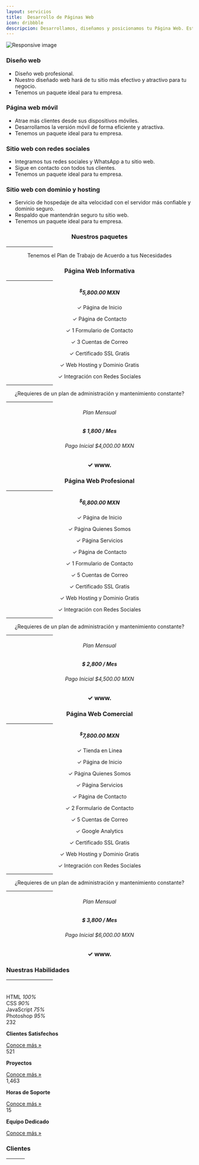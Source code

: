 ```yaml
---
layout: servicios
title:  Desarrollo de Páginas Web 
icon: dribbble
descripcion: Desarrollamos, diseñamos y posicionamos tu Página Web. Estructuramos tu sitio perfecto
---
```

<img src="/assets/img/Flayers/web-development-banner.jpg" class="img-fluid" alt="Responsive image">
<section id="pricing" class="section-bg">
  <div class="container">
    <div class="row">
      <div class="col-lg-6 pt-4 pt-lg-0 content">
        <h3>Diseño web</h3>
        <p class="font-italic">  
        </p>
        <ul>
          <li><i class="icofont-check-circled"></i> Diseño web profesional.</li>
          <li><i class="icofont-check-circled"></i> Nuestro diseñado web hará de tu sitio más efectivo y atractivo para tu negocio.</li>
          <li><i class="icofont-check-circled"></i> Tenemos un paquete ideal para tu empresa.</li>
        </ul>
      </div>
      <div class="col-lg-6 pt-4 pt-lg-0 content">
        <h3>Página web móvil</h3>
        <p class="font-italic">  
        </p>
        <ul>
          <li><i class="icofont-check-circled"></i> Atrae más clientes desde sus dispositivos móviles.</li>
          <li><i class="icofont-check-circled"></i> Desarrollamos la versión móvil de forma eficiente y atractiva.</li>
          <li><i class="icofont-check-circled"></i> Tenemos un paquete ideal para tu empresa.</li>
        </ul>
      </div>
      <div class="col-lg-6 pt-4 pt-lg-0 content">
        <h3>Sitio web con redes sociales</h3>
        <p class="font-italic">  
        </p>
        <ul>
          <li><i class="icofont-check-circled"></i> Integramos tus redes sociales y WhatsApp a tu sitio web.</li>
          <li><i class="icofont-check-circled"></i> Sigue en contacto con todos tus clientes.</li>
          <li><i class="icofont-check-circled"></i> Tenemos un paquete ideal para tu empresa.</li>
        </ul>
      </div>
      <div class="col-lg-6 pt-4 pt-lg-0 content">
        <h3>Sitio web con dominio y hosting</h3>
        <p class="font-italic">  
        </p>
        <ul>
          <li><i class="icofont-check-circled"></i> Servicio de hospedaje de alta velocidad con el servidor más confiable y dominio seguro.</li>
          <li><i class="icofont-check-circled"></i> Respaldo que mantendrán seguro tu sitio web.</li>
          <li><i class="icofont-check-circled"></i> Tenemos un paquete ideal para tu empresa.</li>
        </ul>
      </div>
    </div>
    
  </div>

<div class="container">

  <div class="section-header">
      <h3 style="text-align:center;">Nuestros paquetes</h3>
        <hr width="25%" color="#6699FF" size="4">
      <p style="text-align:center;" class="section-description">Tenemos el Plan de Trabajo de Acuerdo a tus Necesidades </p>
  </div>
</div>
<div class="container">
  <div class="row">
    <div class="col-lg-4">
        <div class="box featured wow fadeInUp">
            <h3 style="text-align:center;">Página Web Informativa</h3>
            <hr width="25%" color="#6699FF" size="4">
            <h5 style="text-align:center;"><sup>$</sup>5,800.00 MXN</h5>
            <p style="text-align:center;"><span>&#10003;</span> Página de Inicio</p>
            <p style="text-align:center;"><span>&#10003;</span> Página de Contacto</p>
            <p style="text-align:center;"><span>&#10003;</span> 1 Formulario de Contacto</p>            
            <p style="text-align:center;"><span>&#10003;</span> 3 Cuentas de Correo</p>
            <p style="text-align:center;"><span>&#10003;</span> Certificado SSL Gratis</p>
            <p style="text-align:center;"><span>&#10003;</span> Web Hosting y Dominio Gratis</p>
            <p style="text-align:center;"><span>&#10003;</span> Integración con Redes Sociales</p>
            <hr width="25%" color="#6699FF" size="4">
            <p style="text-align:center;"><span>¿Requieres de un plan de administración y mantenimiento constante?</span></p>
            <hr width="25%" color="#6699FF" size="4">
            <h6 style="text-align:center;">Plan Mensual</h6>
            <h5 style="text-align:center;">$ 1,800 / Mes</h5>
            <h6 style="text-align:center;">Pago Inicial $4,000.00 MXN</h6>
            <h3 style="text-align:center;"><span>&#10003;</span> www.</h3>
        </div>
    </div>  
    <div class="col-lg-4">
        <div class="box featured wow fadeInUp">
            <h3 style="text-align:center;">Página Web Profesional</h3>
            <hr width="25%" color="#6699FF" size="4">
            <h5 style="text-align:center;"><sup>$</sup>6,800.00 MXN</h5>
            <p style="text-align:center;"><span>&#10003;</span> Página de Inicio</p>
            <p style="text-align:center;"><span>&#10003;</span> Página Quienes Somos</p>
            <p style="text-align:center;"><span>&#10003;</span> Página Servicios</p>
            <p style="text-align:center;"><span>&#10003;</span> Página de Contacto</p>
            <p style="text-align:center;"><span>&#10003;</span> 1 Formulario de Contacto</p>            
            <p style="text-align:center;"><span>&#10003;</span> 5 Cuentas de Correo</p>
            <p style="text-align:center;"><span>&#10003;</span> Certificado SSL Gratis</p>
            <p style="text-align:center;"><span>&#10003;</span> Web Hosting y Dominio Gratis</p>
            <p style="text-align:center;"><span>&#10003;</span> Integración con Redes Sociales</p>
            <hr width="25%" color="#6699FF" size="4">
            <p style="text-align:center;"><span>¿Requieres de un plan de administración y mantenimiento constante?</span></p>
            <hr width="25%" color="#6699FF" size="4">
            <h6 style="text-align:center;">Plan Mensual</h6>
            <h5 style="text-align:center;">$ 2,800 / Mes</h5>
            <h6 style="text-align:center;">Pago Inicial $4,500.00 MXN</h6>
            <h3 style="text-align:center;"><span>&#10003;</span> www.</h3>      
        </div>
    </div>    
    <div class="col-lg-4">
        <div class="box featured wow fadeInUp">
            <h3 style="text-align:center;">Página Web Comercial</h3>
            <hr width="25%" color="#6699FF" size="4">
            <h5 style="text-align:center;"><sup>$</sup>7,800.00 MXN</h5>
            <p style="text-align:center;"><span>&#10003;</span> Tienda en Linea</p>
            <p style="text-align:center;"><span>&#10003;</span> Página de Inicio</p>
            <p style="text-align:center;"><span>&#10003;</span> Página Quienes Somos</p>
            <p style="text-align:center;"><span>&#10003;</span> Página Servicios</p>
            <p style="text-align:center;"><span>&#10003;</span> Página de Contacto</p>            
            <p style="text-align:center;"><span>&#10003;</span> 2 Formulario de Contacto</p>            
            <p style="text-align:center;"><span>&#10003;</span> 5 Cuentas de Correo</p>
            <p style="text-align:center;"><span>&#10003;</span> Google Analytics</p>
            <p style="text-align:center;"><span>&#10003;</span> Certificado SSL Gratis</p>
            <p style="text-align:center;"><span>&#10003;</span> Web Hosting y Dominio Gratis</p>
            <p style="text-align:center;"><span>&#10003;</span> Integración con Redes Sociales</p>
            <hr width="25%" color="#6699FF" size="4">
            <p style="text-align:center;"><span>¿Requieres de un plan de administración y mantenimiento constante?</span></p>
            <hr width="25%" color="#6699FF" size="4">
            <h6 style="text-align:center;">Plan Mensual</h6>
            <h5 style="text-align:center;">$ 3,800 / Mes</h5>
            <h6 style="text-align:center;">Pago Inicial $6,000.00 MXN</h6>
            <h3 style="text-align:center;"><span>&#10003;</span> www.</h3>
        </div>
    </div>
  </div>  
</div>


<!-- ======= Our Skills Section ======= -->
<section id="skills" class="skills">
    <div class="container">
        <div class="section-title">
            <h3>Nuestras Habilidades</h3>
             <hr width="25%" color="#6699FF" size="4">
            <p></p>
        </div>
        <div class="row">
            <div class="col-lg-6">
                <img src="/assets/img/Flayers/Desarrolladorweb.jpg" class="img-fluid" alt="">
            </div>
            <div class="col-lg-6 pt-4 pt-lg-0 content">
                <h3></h3>
                <p class="font-italic">                    
                </p>
                <div class="skills-content">
                    <div class="progress">
                        <span class="skill">HTML <i class="val">100%</i></span>
                        <div class="progress-bar-wrap">
                            <div class="progress-bar" role="progressbar" aria-valuenow="100" aria-valuemin="0"
                                aria-valuemax="100">
                            </div>
                        </div>
                    </div>
                    <div class="progress">
                        <span class="skill">CSS <i class="val">90%</i></span>
                        <div class="progress-bar-wrap">
                            <div class="progress-bar" role="progressbar" aria-valuenow="90" aria-valuemin="0"
                                aria-valuemax="100">
                            </div>
                        </div>
                    </div>
                    <div class="progress">
                        <span class="skill">JavaScript <i class="val">75%</i></span>
                        <div class="progress-bar-wrap">
                            <div class="progress-bar" role="progressbar" aria-valuenow="75" aria-valuemin="0"
                                aria-valuemax="100">
                            </div>
                        </div>
                    </div>
                    <div class="progress">
                        <span class="skill">Photoshop <i class="val">95%</i></span>
                        <div class="progress-bar-wrap">
                            <div class="progress-bar" role="progressbar" aria-valuenow="55" aria-valuemin="0"
                                aria-valuemax="100">
                            </div>
                        </div>
                    </div>
                </div>
            </div>
        </div>
    </div>
</section><!-- End Our Skills Section -->

<!-- ======= Counts Section ======= -->
<section id="counts" class="counts">
  <div class="container">
    <div class="row no-gutters">
      <div class="col-lg-3 col-md-6 d-md-flex align-items-md-stretch">
        <div class="count-box">
          <i class="icofont-simple-smile"></i>
          <span data-toggle="counter-up">232</span>
          <p><strong>Clientes Satisfechos</strong> </p>
          <a href="https://rosaritocentro.com/contact.html">Conoce más &raquo;</a>
        </div>
      </div>
      <div class="col-lg-3 col-md-6 d-md-flex align-items-md-stretch">
        <div class="count-box">
          <i class="icofont-document-folder"></i>
          <span data-toggle="counter-up">521</span>
          <p><strong>Proyectos</strong> </p>
          <a href="https://rosaritocentro.com/contact.html">Conoce más &raquo;</a>
        </div>
      </div>
      <div class="col-lg-3 col-md-6 d-md-flex align-items-md-stretch">
        <div class="count-box">
          <i class="icofont-live-support"></i>
          <span data-toggle="counter-up">1,463</span>
          <p><strong>Horas de Soporte</strong> </p>
          <a href="https://rosaritocentro.com/contact.html">Conoce más &raquo;</a>
        </div>
      </div>
      <div class="col-lg-3 col-md-6 d-md-flex align-items-md-stretch">
        <div class="count-box">
          <i class="icofont-users-alt-5"></i>
          <span data-toggle="counter-up">15</span>
          <p><strong>Equipo Dedicado</strong> </p>
          <a href="https://rosaritocentro.com/contact.html">Conoce más &raquo;</a>
        </div>
      </div>
    </div>

  </div>
</section><!-- End Counts Section -->

<!-- ======= Clients Section ======= -->
<section id="clients" class="clients">
    <div class="container">
        <div class="section-title">
            <h3>Clientes</h3>
            <hr width="10%" color="#6699FF" size="4">
            <p></p>
        </div>
        <div class="owl-carousel clients-carousel">
            <img loading="lazy" src="/assets/img/clients/delis.jpeg" alt="">
            <img loading="lazy" src="/assets/img/clients/acua.png" alt="">
            <img loading="lazy" src="/assets/img/clients/cleanenergy.png" alt="">
            <img loading="lazy" src="/assets/img/clients/tvprivado.png" alt="">
            <img loading="lazy" src="/assets/img/clients/sunset.jpeg" alt="">     
            <img loading="lazy" src="/assets/img/clients/redi.jpeg" alt="">
            <img loading="lazy" src="/assets/img/clients/querencia.jpg" alt="">
            <img loading="lazy" src="/assets/img/clients/esperanza.jpg" alt="">
            <img loading="lazy" src="/assets/img/clients/taller.jpg" alt="">                                                       
            <img loading="lazy" src="/assets/img/clients/client-1.png" alt="">
            <img loading="lazy" src="/assets/img/clients/client-2.png" alt="">
            <img loading="lazy" src="/assets/img/clients/client-3.png" alt="">
            <img loading="lazy" src="/assets/img/clients/client-4.png" alt="">
            <img loading="lazy" src="/assets/img/clients/client-5.png" alt="">
            <img loading="lazy" src="/assets/img/clients/client-6.png" alt="">
            <img loading="lazy" src="/assets/img/clients/client-7.png" alt="">
            <img loading="lazy" src="/rassets/img/clients/client-8.png" alt="">
        </div>
    </div>
</section><!-- End Clients Section -->

